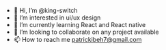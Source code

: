 - 👋 Hi, I’m @king-switch
- 👀 I’m interested in ui/ux design
- 🌱 I’m currently learning React and React native
- 💞️ I’m looking to collaborate on any project available
- 📫 How to reach me patrickibeh7@gmail.com

<!---
king-switch/king-switch is a ✨ special ✨ repository because its `README.md` (this file) appears on your GitHub profile.
You can click the Preview link to take a look at your changes.
--->
